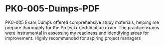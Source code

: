 # PK0-005-Dumps-PDF
PK0-005 Exam Dumps offered comprehensive study materials, helping me prepare thoroughly for the Project+ certification exam. The practice exams were instrumental in assessing my readiness and identifying areas for improvement. Highly recommended for aspiring project managers
